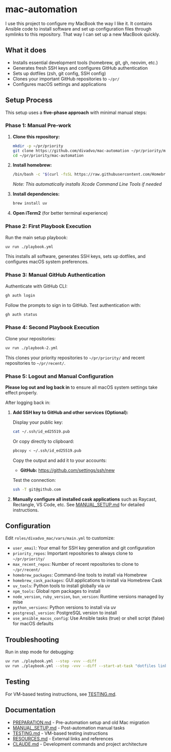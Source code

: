 # mac-automation


I use this project to configure my MacBook the way I like it.
It contains Ansible code to install software and set up configuration files through symlinks to this repository.
That way I can set up a new MacBook quickly.

## What it does

- Installs essential development tools (homebrew, git, gh, neovim, etc.)
- Generates fresh SSH keys and configures GitHub authentication
- Sets up dotfiles (zsh, git config, SSH config)
- Clones your important GitHub repositories to `~/pr/`
- Configures macOS settings and applications

## Setup Process

This setup uses a **five-phase approach** with minimal manual steps:

### Phase 1: Manual Pre-work

1. **Clone this repository:**
   ```bash
   mkdir -p ~/pr/priority
   git clone https://github.com/divadvo/mac-automation ~/pr/priority/mac-automation
   cd ~/pr/priority/mac-automation
   ```

2. **Install homebrew:**
   ```bash
   /bin/bash -c "$(curl -fsSL https://raw.githubusercontent.com/Homebrew/install/HEAD/install.sh)"
   ```
   *Note: This automatically installs Xcode Command Line Tools if needed*

3. **Install dependencies:**
   ```bash
   brew install uv
   ```

4. **Open iTerm2** (for better terminal experience)

### Phase 2: First Playbook Execution

Run the main setup playbook:
```bash
uv run ./playbook.yml
```

This installs all software, generates SSH keys, sets up dotfiles, and configures macOS system preferences.

### Phase 3: Manual GitHub Authentication

Authenticate with GitHub CLI:
```bash
gh auth login
```

Follow the prompts to sign in to GitHub. Test authentication with:
```bash
gh auth status
```

### Phase 4: Second Playbook Execution

Clone your repositories:
```bash
uv run ./playbook-2.yml
```

This clones your priority repositories to `~/pr/priority/` and recent repositories to `~/pr/recent/`.

### Phase 5: Logout and Manual Configuration

**Please log out and log back in** to ensure all macOS system settings take effect properly.

After logging back in:

1. **Add SSH key to GitHub and other services (Optional):**
   
   Display your public key:
   ```bash
   cat ~/.ssh/id_ed25519.pub
   ```
   
   Or copy directly to clipboard:
   ```bash
   pbcopy < ~/.ssh/id_ed25519.pub
   ```
   
   Copy the output and add it to your accounts:
   - **GitHub:** https://github.com/settings/ssh/new
   
   Test the connection:
   ```bash
   ssh -T git@github.com
   ```

2. **Manually configure all installed cask applications** such as Raycast, Rectangle, VS Code, etc. See [MANUAL_SETUP.md](./docs/MANUAL_SETUP.md) for detailed instructions.

## Configuration

Edit `roles/divadvo_mac/vars/main.yml` to customize:

- `user_email`: Your email for SSH key generation and git configuration
- `priority_repos`: Important repositories to always clone to `~/pr/priority/`
- `max_recent_repos`: Number of recent repositories to clone to `~/pr/recent/`
- `homebrew_packages`: Command-line tools to install via Homebrew
- `homebrew_cask_packages`: GUI applications to install via Homebrew Cask
- `uv_tools`: Python tools to install globally via uv
- `npm_tools`: Global npm packages to install
- `node_version`, `ruby_version`, `bun_version`: Runtime versions managed by mise
- `python_versions`: Python versions to install via uv
- `postgresql_version`: PostgreSQL version to install
- `use_ansible_macos_config`: Use Ansible tasks (true) or shell script (false) for macOS defaults


## Troubleshooting

Run in step mode for debugging:
```bash
uv run ./playbook.yml --step -vvv --diff
uv run ./playbook.yml --step -vvv --diff --start-at-task "dotfiles links"
```

## Testing

For VM-based testing instructions, see [TESTING.md](./docs/TESTING.md).

## Documentation

- [PREPARATION.md](./docs/PREPARATION.md) - Pre-automation setup and old Mac migration
- [MANUAL_SETUP.md](./docs/MANUAL_SETUP.md) - Post-automation manual tasks
- [TESTING.md](./docs/TESTING.md) - VM-based testing instructions
- [RESOURCES.md](./docs/RESOURCES.md) - External links and references
- [CLAUDE.md](./CLAUDE.md) - Development commands and project architecture

